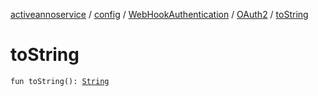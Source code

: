 [activeannoservice](../../../index.md) / [config](../../index.md) / [WebHookAuthentication](../index.md) / [OAuth2](index.md) / [toString](./to-string.md)

# toString

`fun toString(): `[`String`](https://kotlinlang.org/api/latest/jvm/stdlib/kotlin/-string/index.html)